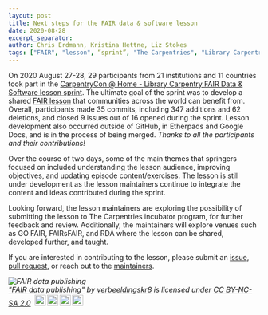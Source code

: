 ```yaml
---
layout: post
title: Next steps for the FAIR data & software lesson
date: 2020-08-28
excerpt_separator: 
author: Chris Erdmann, Kristina Hettne, Liz Stokes
tags: ["FAIR", "lesson", “sprint”, "The Carpentries", "Library Carpentry"]
---
```


On 2020 August 27-28, 29 participants from 21 institutions and 11 countries took part in the [CarpentryCon @ Home - Library Carpentry FAIR Data & Software lesson sprint](https://2020.carpentrycon.org/schedule/#session-64). The ultimate goal of the sprint was to develop a shared [FAIR lesson](https://librarycarpentry.org/lc-fair-research/index.html) that communities across the world can benefit from. Overall, participants made 35 commits, including 347 additions and 62 deletions, and closed 9 issues out of 16 opened during the sprint. Lesson development also occurred outside of GitHub, in Etherpads and Google Docs, and is in the process of being merged. _Thanks to all the participants and their contributions!_

Over the course of two days, some of the main themes that springers focused on included understanding the lesson audience, improving objectives, and updating episode content/exercises. The lesson is still under development as the lesson maintainers continue to integrate the content and ideas contributed during the sprint. 

Looking forward, the lesson maintainers are exploring the possibility of submitting the lesson to The Carpentries incubator program, for further feedback and review. Additionally, the maintainers will explore venues such as GO FAIR, FAIRsFAIR, and RDA where the lesson can be shared, developed further, and taught. 

If you are interested in contributing to the lesson, please submit an [issue](https://github.com/LibraryCarpentry/lc-fair-research/issues), [pull request](https://github.com/LibraryCarpentry/lc-fair-research/pulls), or reach out to the [maintainers](https://github.com/LibraryCarpentry/lc-fair-research).

<p style="font-size: 0.9rem;font-style: italic;"><img style="display: block;" src="https://live.staticflickr.com/7281/26548136174_4cc9face32_b.jpg" alt="FAIR data publishing"><a href="https://www.flickr.com/photos/35429044@N04/26548136174">"FAIR data publishing"</a><span> by <a href="https://www.flickr.com/photos/35429044@N04">verbeeldingskr8</a></span> is licensed under <a href="https://creativecommons.org/licenses/by-nc-sa/2.0/?ref=ccsearch&atype=html" style="margin-right: 5px;">CC BY-NC-SA 2.0</a><a href="https://creativecommons.org/licenses/by-nc-sa/2.0/?ref=ccsearch&atype=html" target="_blank" rel="noopener noreferrer" style="display: inline-block;white-space: none;margin-top: 2px;margin-left: 3px;height: 22px !important;"><img style="height: inherit;margin-right: 3px;display: inline-block;" src="https://search.creativecommons.org/static/img/cc_icon.svg" /><img style="height: inherit;margin-right: 3px;display: inline-block;" src="https://search.creativecommons.org/static/img/cc-by_icon.svg" /><img style="height: inherit;margin-right: 3px;display: inline-block;" src="https://search.creativecommons.org/static/img/cc-nc_icon.svg" /><img style="height: inherit;margin-right: 3px;display: inline-block;" src="https://search.creativecommons.org/static/img/cc-sa_icon.svg" /></a></p>
